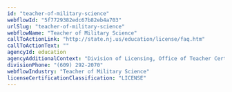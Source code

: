```yaml
---
id: "teacher-of-military-science"
webflowId: "5f7729382edc67b82eb4a703"
urlSlug: "teacher-of-military-science"
webflowName: "Teacher of Military Science"
callToActionLink: "http://state.nj.us/education/license/faq.htm"
callToActionText: ""
agencyId: education
agencyAdditionalContext: "Division of Licensing, Office of Teacher Certification and Academic Credentials"
divisionPhone: "(609) 292-2070"
webflowIndustry: "Teacher of Military Science"
licenseCertificationClassification: "LICENSE"
---
```

